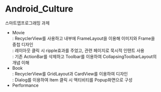 # Android_Culture
스마트앱프로그래밍 과제
- Movie<br>
  : RecyclerView를 사용하고 내부에 FrameLayout을 이용해 이미지와 Frame을 중첩 디자인<br>
  : 레이아웃 클릭 시  ripple효과를 주었고, 관련 페이지로 묵시적 인탠트 사용<br>
  : 기존 ActionBar를 삭제하고 Toolbar를 이용하여 CollapsingToolbarLayout의 개념 이해<br>
- Book<br>
  : RecyclerView를 GridLayout과 CardView를 이용하여 디자인<br>
  : Dialog를 이용하여 Item 클릭 시 액티비티를 Popup화면으로 구성<br>
- Performance<br>
